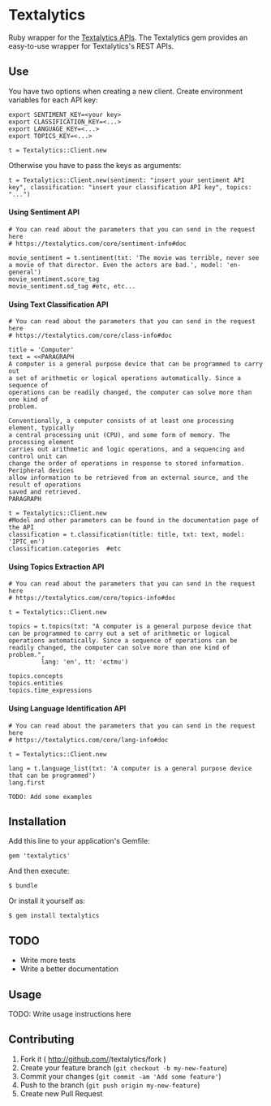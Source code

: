 # Textalytics

Ruby wrapper for the [Textalytics APIs](https://textalytics.com/api-core-language-analysis). The Textalytics gem provides an easy-to-use wrapper for Textalytics's REST APIs.

## Use

You have two options when creating a new client. Create environment variables for each API key:

    export SENTIMENT_KEY=<your key>
    export CLASSIFICATION_KEY=<...>
    export LANGUAGE_KEY=<...>
    export TOPICS_KEY=<...>
                                       
    t = Textalytics::Client.new

Otherwise you have to pass the keys as arguments:

    t = Textalytics::Client.new(sentiment: "insert your sentiment API key", classification: "insert your classification API key", topics: "...")
    

#### Using Sentiment API

    # You can read about the parameters that you can send in the request here
    # https://textalytics.com/core/sentiment-info#doc
    
    movie_sentiment = t.sentiment(txt: 'The movie was terrible, never see a movie of that director. Even the actors are bad.', model: 'en-general')
    movie_sentiment.score_tag
    movie_sentiment.sd_tag #etc, etc...
    
#### Using Text Classification API

    # You can read about the parameters that you can send in the request here
    # https://textalytics.com/core/class-info#doc
    
    title = 'Computer'
    text = <<PARAGRAPH
    A computer is a general purpose device that can be programmed to carry out 
    a set of arithmetic or logical operations automatically. Since a sequence of 
    operations can be readily changed, the computer can solve more than one kind of 
    problem.
    
    Conventionally, a computer consists of at least one processing element, typically
    a central processing unit (CPU), and some form of memory. The processing element 
    carries out arithmetic and logic operations, and a sequencing and control unit can 
    change the order of operations in response to stored information. Peripheral devices 
    allow information to be retrieved from an external source, and the result of operations 
    saved and retrieved.
    PARAGRAPH   
    
    t = Textalytics::Client.new
    #Model and other parameters can be found in the documentation page of the API
    classification = t.classification(title: title, txt: text, model: 'IPTC_en') 
    classification.categories  #etc  

#### Using Topics Extraction API

    # You can read about the parameters that you can send in the request here
    # https://textalytics.com/core/topics-info#doc
    
    t = Textalytics::Client.new
    
    topics = t.topics(txt: "A computer is a general purpose device that can be programmed to carry out a set of arithmetic or logical operations automatically. Since a sequence of operations can be readily changed, the computer can solve more than one kind of problem.",
             lang: 'en', tt: 'ectmu')
    
    topics.concepts
    topics.entities
    topics.time_expressions
             
    
    
#### Using Language Identification API

    # You can read about the parameters that you can send in the request here
    # https://textalytics.com/core/lang-info#doc
    
    t = Textalytics::Client.new
    
    lang = t.language_list(txt: 'A computer is a general purpose device that can be programmed')
    lang.first

    TODO: Add some examples
        

## Installation

Add this line to your application's Gemfile:

    gem 'textalytics'

And then execute:

    $ bundle

Or install it yourself as:

    $ gem install textalytics
    
## TODO

* Write more tests
* Write a better documentation

## Usage

TODO: Write usage instructions here

## Contributing

1. Fork it ( http://github.com/<my-github-username>/textalytics/fork )
2. Create your feature branch (`git checkout -b my-new-feature`)
3. Commit your changes (`git commit -am 'Add some feature'`)
4. Push to the branch (`git push origin my-new-feature`)
5. Create new Pull Request
